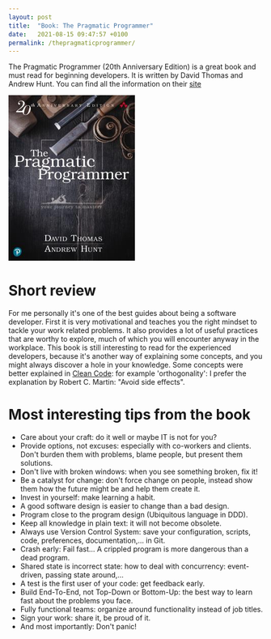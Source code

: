 ```yaml
---
layout: post
title:  "Book: The Pragmatic Programmer"
date:   2021-08-15 09:47:57 +0100
permalink: /thepragmaticprogrammer/
---
```


The Pragmatic Programmer (20th Anniversary Edition) is a great book and must read for beginning developers.
It is written by David Thomas and Andrew Hunt.
You can find all the information on their [site]

![Book Cover](/images/thepragmaticprogrammer.png)

# Short review

For me personally it's one of the best guides about being a software developer.
First it is very motivational and teaches you the right mindset to tackle your work related problems.
It also provides a lot of useful practices that are worthy to explore, much of which you will encounter anyway in the workplace.
This book is still interesting to read for the experienced developers, because it's another way of explaining some concepts, and you might always discover a hole in your knowledge.
Some concepts were better explained in [Clean Code]: for example 'orthogonality': I prefer the explanation by Robert C. Martin: "Avoid side effects".

# Most interesting tips from the book

* Care about your craft: do it well or maybe IT is not for you?
* Provide options, not excuses: especially with co-workers and clients. Don't burden them with problems, blame people, but present them solutions.
* Don't live with broken windows: when you see something broken, fix it!
* Be a catalyst for change: don't force change on people, instead show them how the future might be and help them create it.
* Invest in yourself: make learning a habit.
* A good software design is easier to change than a bad design.
* Program close to the program design (Ubiquitous language in DDD).
* Keep all knowledge in plain text: it will not become obsolete.
* Always use Version Control System: save your configuration, scripts, code, preferences, documentation,… in Git.
* Crash early: Fail fast… A crippled program is more dangerous than a dead program.
* Shared state is incorrect state: how to deal with concurrency: event-driven, passing state around,…
* A test is the first user of your code: get feedback early.
* Build End-To-End, not Top-Down or Bottom-Up: the best way to learn fast about the problems you face.
* Fully functional teams: organize around functionality instead of job titles.
* Sign your work: share it, be proud of it.
* And most importantly: Don't panic!

[site]: https://pragprog.com/titles/tpp20/the-pragmatic-programmer-20th-anniversary-edition/
[Clean Code]: https://www.oreilly.com/library/view/clean-code-a/9780136083238/
